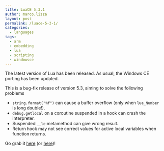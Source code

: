 ```yaml
---
title: LuaCE 5.3.1
author: marco.lizza
layout: post
permalink: /luace-5-3-1/
categories:
  - languages
tags:
  - arm
  - embedding
  - lua
  - scripting
  - windowsce
---
```

The latest version of Lua has been released. As usual, the Windows CE porting has been updated.

This is a bug-fix release of version 5.3, aiming to solve the following problems

  * `string.format("%f")` can cause a buffer overflow (only when `lua_Number` is long double!).
  * `debug.getlocal` on a coroutine suspended in a hook can crash the interpreter.
  * Suspended `__le` metamethod can give wrong result.
  * Return hook may not see correct values for active local variables when function returns.

Go grab it [here][1] (or [here][2])!

 [1]: https://luace.codeplex.com/releases "CodePlex"
 [2]: https://github.com/MarcoLizza/luace "GitHub"